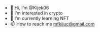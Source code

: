 - 👋 Hi, I’m @Kijek06
- 👀 I’m interested in crypto
- 🌱 I’m currently learning NFT
- 📫 How to reach me mfkijuc@gmail.com

<!---
Kijek06/Kijek06 is a ✨ special ✨ repository because its `README.md` (this file) appears on your GitHub profile.
You can click the Preview link to take a look at your changes.
--->
